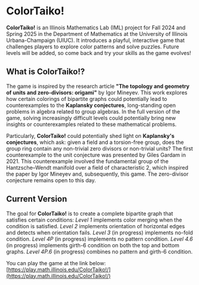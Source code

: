 # ColorTaiko!

**ColorTaiko!** is an Illinois Mathematics Lab (IML) project for Fall 2024 and Spring 2025 in the Department of Mathematics at the University of Illinois Urbana-Champaign (UIUC). It introduces a playful, interactive game that challenges players to explore color patterns and solve puzzles. Future levels will be added, so come back and try your skills as the game evolves!

## What is ColorTaiko!?

The game is inspired by the research article **"The topology and geometry of units and zero-divisors: origami"** by Igor Mineyev. This work explores how certain colorings of bipartite graphs could potentially lead to counterexamples to the **Kaplansky conjectures**, long-standing open problems in algebra related to group algebras. In the full version of the game, solving increasingly difficult levels could potentially bring new insights or counterexamples related to these mathematical problems. 

Particularly, **ColorTaiko!** could potentially shed light on **Kaplansky's conjectures**, which ask: given a field and a torsion-free group, does the group ring contain any non-trivial zero divisors or non-trivial units? The first counterexample to the unit conjecture was presented by Giles Gardam in 2021. This counterexample involved the fundamental group of the Hantzsche–Wendt manifold over a field of characteristic 2, which inspired the paper by Igor Mineyev and, subsequently, this game. The zero-divisor conjecture remains open to this day.

## Current Version

The goal for **ColorTaiko!** is to create a complete bipartite graph that satisfies certain conditions:
_Level 1_ implements color merging when the condition is satisfied.
_Level 2_ implements orientation of horizontal edges and detects when orientation fails.
_Level 3_ (in progress) implements no-fold condition.
_Level 4P_ (in progress) implements no pattern condition.
_Level 4.6_ (in progress) implements girth-6 condition on both the top and bottom graphs.
_Level 4P.6_ (in progress) combines no pattern and girth-6 condition.

You can play the game at the link below:  
[https://play.math.illinois.edu/ColorTaiko!/](https://play.math.illinois.edu/ColorTaiko!/)

